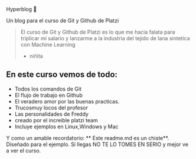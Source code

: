 Hyperblog 💚  

Un blog para el curso de Git y Github de Platzi  
> El curso de Git y Github de Platzi es lo que me hacia falata para triplicar mi salario y lanzarme a la industria del tejido de lana sintetica con Machine Learning
> - niñita

## En este curso vemos de todo:
* Todos los comandos de Git 
* El flujo de trabajo en Github 
* El veradero amor por las buenas practicas.
* Trucosmuy locos del profesor 
* Las personalidades de Freddy
* creado por el increible platzi team
* Incluye ejemplos en Linux,Windows y Mac

Y como un amable recordatorio: ** Este readme.md es un chiste**. Diseñado para el ejemplo. Si llegas NO TE LO TOMES EN SERIO y mejor ve a ver el curso.
